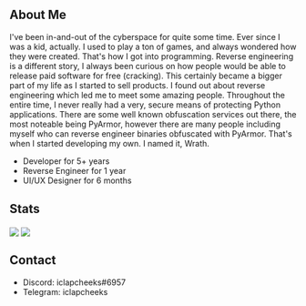 ## About Me
I've been in-and-out of the cyberspace for quite some time. Ever since I was a kid, actually. I used to play a ton of games, and always wondered how they were created. That's how I got into programming. Reverse engineering is a different story, I always been curious on how people would be able to release paid software for free (cracking). This certainly became a bigger part of my life as I started to sell products. I found out about reverse engineering which led me to meet some amazing people. Throughout the entire time, I never really had a very, secure means of protecting Python applications. There are some well known obfuscation services out there, the most noteable being PyArmor, however there are many people including myself who can reverse engineer binaries obfuscated with PyArmor. That's when I started developing my own. I named it, Wrath. 
- Developer for 5+ years
- Reverse Engineer for 1 year
- UI/UX Designer for 6 months

## Stats
<a href="https://github.com/iclapcheeks/iclapcheeks"><img align="center" src="https://github-readme-stats.vercel.app/api?username=iclapcheeks&layout=compact&theme=tokyonight"/></a>
<a href="https://github.com/iclapcheeks/iclapcheeks"><img align="center" src="https://github-readme-stats.vercel.app/api/top-langs/?username=iclapcheeks&layout=compact&theme=tokyonight"/></a>

## Contact
- Discord: iclapcheeks#6957
- Telegram: iclapcheeks
